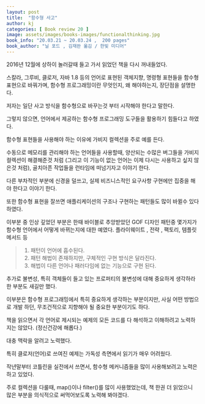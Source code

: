 ```yaml
---
layout: post
title:  "함수형 사고"
author: kj
categories: [ Book review 20 ]
image: assets/images/books-images/functionalthinking.jpg
book_info: "20.03.21 ~ 20.03.24 ,  200 pages"
book_author: "닐 포드 , 김재완 옮김 / 한빛 미디어"
---
```

2016년 12월에 상하이 놀러갈때 들고 가서 읽었던 책을 다시 꺼내들었다.

스칼라, 그루비, 클로저, 자바 1.8 등의 언어로 표현된 객체지향, 명령형 표현들을 함수형 표현으로 바꿔가며, 함수형 프로그래밍이란 무엇인지, 왜 해야하는지, 장단점을 설명한다.

저자는 일단 사고 방식을 함수형으로 바꾸는것 부터 시작해야 한다고 말한다.

그렇지 않으면, 언어에서 제공하는 함수형 프로그래밍 도구들을 활용하기 힘들다고 하였다.

함수형 표현들을 사용해야 하는 이유에 가비지 컬렉션을 주로 예를 든다.

수동으로 메모리를 관리해야 하는 언어들을 사용할때, 양산되는 수많은 버그들을 가비지 컬렉션이 해결해준것 처럼 (그리고 이 기능이 없는 언어는 이제 다시는 사용하고 싶지 않은것 처럼), 골치아픈 작업들을 런타임에 떠넘기자고 이야기 한다.

다른 부차적인 부분에 신경을 덜쓰고, 실제 비즈니스적인 요구사항 구현에만 집중을 해야 한다고 이야기 한다.

또한 함수형 표현을 잘쓰면 애플리케이션의 구조나 구현하는 패턴들도 많이 바뀔수 있다 하였다.

이부분 중 인상 깊었던 부분은 한때 바이블로 추앙받았던 GOF 디자인 패턴중 몇가지가 함수형 언어에서 어떻게 바뀌는지에 대한 예였다. 플라이웨이트 , 전략 , 팩토리, 템플릿 메서드 등

> 1. 패턴이 언어에 흡수된다.
> 2. 패턴 해법이 존재하지만, 구체적인 구현 방식은 달라진다.
> 3. 해법이 다른 언어나 패러다임에 없는 기능으로 구현 된다.

추가로 불변성, 특히 객체들이 들고 있는 프로퍼티의 불변성에 대해 중요하게 생각하라 한 부분도 새길만 했다.

이부분은 함수형 프로그래밍에서 특히 중요하게 생각하는 부분이지만, 사실 어떤 방법으로 개발 하던, 무조건적으로 지향해야 될 중요한 부분이기도 하다.


책을 읽으면서 각 언어로 제시되는 예제의 모든 코드를 다 해석하고 이해하려고 노력하지는 않았다. (정신건강에 해롭다.)

대충 맥락을 알려고 노력했다.

특히 클로저(언어)로 쓰여진 예제는 가독성 측면에서 읽기가 매우 어려웠다.

작년말부터 코틀린을 실전에서 쓰면서, 함수형 메커니즘들을 많이 사용해보려고 노력은 하고 있었다.

주로 컬렉션을 다룰때, map()이나 filter()를 많이 사용했었는데, 책 한권 더 읽었으니 많은 부분을 의식적으로 써먹어보도록 노력해 봐야겠다.

